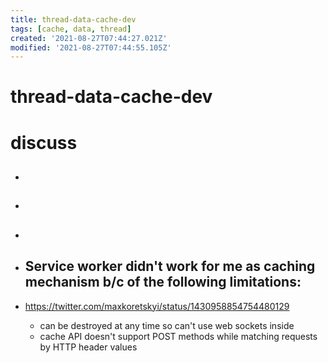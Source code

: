 ```yaml
---
title: thread-data-cache-dev
tags: [cache, data, thread]
created: '2021-08-27T07:44:27.021Z'
modified: '2021-08-27T07:44:55.105Z'
---
```


# thread-data-cache-dev

# discuss

- ## 

- ## 

- ## 

- ## Service worker didn't work for me as caching mechanism b/c of the following limitations:
- https://twitter.com/maxkoretskyi/status/1430958854754480129
  - can be destroyed at any time so can't use web sockets inside
  - cache API doesn't support POST methods while matching requests by HTTP header values
